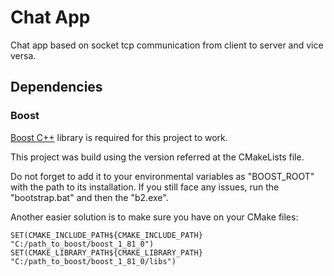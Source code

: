 # Chat App
 Chat app based on socket tcp communication from client to server and vice versa.


## Dependencies

### Boost
[Boost C++](https://www.boost.org) library is required for this project to work. 

This project was build using the version referred at the CMakeLists file.

Do not forget to add it to your environmental variables as "BOOST_ROOT" with the path to its installation. If you still face any issues, run the "bootstrap.bat" and then the "b2.exe".

Another easier solution is to make sure you have on your CMake files:

```
SET(CMAKE_INCLUDE_PATH${CMAKE_INCLUDE_PATH} "C:/path_to_boost/boost_1_81_0")
SET(CMAKE_LIBRARY_PATH${CMAKE_LIBRARY_PATH} "C:/path_to_boost/boost_1_81_0/libs")
```